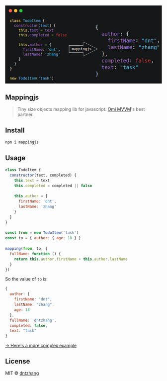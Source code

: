 <p align="center"><img src="../../assets/mappingjs.png" alt="mappingjs" /></p>

## Mappingjs

> Tiny size objects mapping lib for javascript. [Omi MVVM](https://github.com/Tencent/omi/blob/master/tutorial/omi-mvvm.md)'s best partner.

## Install

```js
npm i mappingjs
```

## Usage

```js
class TodoItem {
  constructor(text, completed) {
    this.text = text
    this.completed = completed || false

    this.author = {
      firstName: 'dnt',
      lastName: 'zhang'
    }
  }
}

const from = new TodoItem('task')
const to = { author: { age: 18 } }

mapping(from, to, {
  fullName: function () {
    return this.author.firstName + this.author.lastName
  }
})
```

So the value of `to` is:

```js
{
  author: {
    firstName: "dnt",
    lastName: "zhang",
    age: 18
  },
  fullName: 'dntzhang',
  completed: false,
  text: "task"
}
```


[→ Here's a more complex example](https://github.com/Tencent/omi/blob/master/packages/mappingjs/test/test.js#L250-L276)


## License

MIT © [dntzhang](https://github.com/dntzhang)